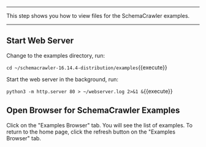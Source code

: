 -----

This step shows you how to view files for the SchemaCrawler examples.

-----

## Start Web Server

Change to the examples directory, run:

`cd ~/schemacrawler-16.14.4-distribution/examples`{{execute}}

Start the web server in the background, run:

`python3 -m http.server 80 > ~/webserver.log 2>&1 &`{{execute}}

## Open Browser for SchemaCrawler Examples

Click on the "Examples Browser" tab. You will see the list of examples. To return to the home page, click the refresh button on the "Examples Browser" tab.
